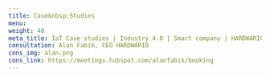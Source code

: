 ```yaml
---
title: Case&nbsp;Studies
menu: 
weight: 40
meta_title: IoT Case studies | Industry 4.0 | Smart company | HARDWARIO
consultation: Alan Fabik, CEO HARDWARIO
cons_img: alan.png
cons_link: https://meetings.hubspot.com/alanfabik/booking
---
```

